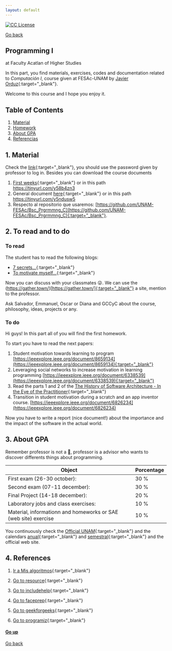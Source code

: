 ```yaml
---
layout: default
---
```

<!-- badges -->
[license-badge]: https://img.shields.io/badge/Licencia-CC-orange
[license]: https://creativecommons.org/licenses/by-nc-sa/3.0/deed.es
[![CC License][license-badge]][license]

[Go back](../)

## Programming I<a name="Filehead"></a>
at Faculty Acatlan of Higher Studies

In this part, you find materials, exercises, codes and 
documentation related to _Computación I_, course given at 
FESAc-UNAM by [Javier Orduz](https://jaorduz.github.io){:target="_blank"}.

Welcome to this course and I hope you enjoy it.


## Table of Contents

1. [Material](#material)
1. [Homework](#homework)
1. [About GPA](#aboutgpa)
1. [Referencias](#referencias)



## 1. Material  <a name="material"></a>
Check the [link](https://sea.acatlan.unam.mx/){:target="_blank"}, 
you should use the password given by professor to log in.
Besides you can download the course documents 

1. [First weeks](https://www.dropbox.com/s/67szdv2wg82iw5g/inicial.pdf?dl=0){:target="_blank"} or in this path https://tinyurl.com/y58b4zn3
1. General document [here](https://www.dropbox.com/s/3wg3trk0tehpwff/prgrmmng-I-clss.pdf?dl=0){:target="_blank"} or 
in this path https://tinyurl.com/y5ndusw5
1. Respecto al repositorio que usaremos: [https://github.com/UNAM-FESAc/Bsc_Prgrmmng_C](https://github.com/UNAM-FESAc/Bsc_Prgrmmng_C){:target="_blank"}. 

## 2. To read and to do <a name="homework"></a>

### To read
The student has to read the following blogs:
- [7 secrets...](https://www.codementor.io/codementorteam/7-secrets-to-staying-motivated-when-learning-to-code-a2dy7hqar){:target="_blank"} 
- [To motivate myself...](https://www.quora.com/What-can-I-do-to-motivate-myself-for-programming-regularly-for-4-6-hours){:target="_blank"}

Now you can discuss with your classmates :stuck_out_tongue_winking_eye:. 
We can use the (https://gather.town/)[https://gather.town/]{:target="_blank"} a site, mention to the professor.

Ask Salvador, Emmanuel, Oscar or Diana and GCCyC about the course, philosophy, ideas, projects or any.

### To do
Hi guys! In this part all of you will find the first homework. 

To start you have to read the next papers:
1.  Student motivation towards learning to program  [https://ieeexplore.ieee.org/document/8659134](https://ieeexplore.ieee.org/document/8659134){:target="_blank"} 
1. Leveraging social networks to increase motivation in learning programming [https://ieeexplore.ieee.org/document/6338539](https://ieeexplore.ieee.org/document/6338539){:target="_blank"}
1. Read the parts 1 and 2 of the [The History of Software Architecture - In the Eye of the Practitioner](https://arxiv.org/pdf/1806.04055.pdf){:target="_blank"}
1. Transition in student motivation during a scratch and an app inventor course. 
[https://ieeexplore.ieee.org/document/6826234](https://ieeexplore.ieee.org/document/6826234)

Now you have to write a report (nice document!) about the importance and the impact of the software in the actual world. 
<!---
Print and bring the document next August 15th (wednesday) to discuss in the class. :+1: 
--->


## 3. About GPA <a name="aboutgpa"></a>
Remember professor is not a :cop:, professor is a advisor who wants to discover differents things about 
programming.

   Object                                                         |  Porcentage  |
------------------------------------------------------------------| -------------|
  First exam (26-30 october):                 | 30 %         |
  Second exam (07-11 december):                 | 30 %         |
  Final Project (14-18 december):                        | 20 %         | 
  Laboratory jobs and class exercises:                            | 10 %         |
  Material, informationn and homeworks or SAE (web site) exercise |10 %          |
  

You continuously check the 
[Official UNAM](https://www.dgae.unam.mx/calendarios_escolares.html){:target="_blank"} and the calendars 
[anual](http://escolar1.unam.mx/pdfs/calendario_anual2021.pdf){:target="_blank"} and 
[semestral](http://escolar1.unam.mx/pdfs/calendario_semestral2021.pdf){:target="_blank"} and the official web site.


## 4. References <a name="referencias"></a>
1. [Ir a Mis algoritmos](http://www.mis-algoritmos.com/){:target="_blank"}

2. [Go to resource](https://www.w3resource.com/c-programming/programming-in-c.php){:target="_blank"}

3. [Go to includehelp](https://www.includehelp.com/c/){:target="_blank"}

4. [Go to faceprep](https://www.faceprep.in/c-programming-questions/){:target="_blank"}

5. [Go to geekforgeeks](https://www.geeksforgeeks.org/c-programming-language/){:target="_blank"}

6. [Go to programiz](https://www.programiz.com/c-programming){:target="_blank"}

#### [Go up](#Filehead)

<!-- JO: with the original template-->
[Go back](../)
